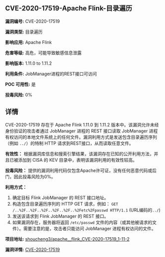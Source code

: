 ## CVE-2020-17519-Apache Flink-目录遍历

**漏洞编号:** CVE-2020-17519

**漏洞类型:** 目录遍历

**影响应用:** Apache Flink

**危害等级:** 高危，可能导致敏感信息泄露

**影响版本:** 1.11.0 to 1.11.2

**利用条件:** JobManager进程的REST接口可访问

**POC 可用性:** 是

**投毒风险:** 0%

## 详情

CVE-2020-17519 存在于 Apache Flink 1.11.0 到 1.11.2 版本中。该漏洞允许未经身份验证的攻击者通过 JobManager 进程的 REST 接口读取 JobManager 进程有权访问的本地文件系统上的任何文件。漏洞利用方式是发送包含目录遍历序列（例如 `../`）的特制 HTTP 请求到REST接口，从而读取任意文件。

**有效性：**
根据漏洞库信息和搜索引擎结果，该漏洞存在已知的公开利用方法，并且已被添加到 CISA 的 KEV 目录中，表明该漏洞利用的有效性较高。

**投毒风险：**
提供的漏洞利用代码仅包含Apache许可证，没有任何恶意代码或后门，因此投毒风险为0%。

**利用方式：**
1.  确定目标 Flink JobManager 的 REST 接口地址。
2.  构造包含目录遍历序列的 HTTP GET 请求，例如：
    `GET /..%2F..%2F..%2F..%2F..%2F..%2Fetc%2Fpasswd HTTP/1.1` (URL编码的`../`)
3.  发送该请求到 Flink JobManager 的 REST 接口。
4.  如果漏洞存在，服务器将返回 `/etc/passwd` 文件的内容（或其他被请求的文件）。需要注意的是，攻击者只能访问 JobManager 进程有权访问的文件。

**项目地址:** [shoucheng3/apache__flink_CVE-2020-17519_1-11-2](https://github.com/shoucheng3/apache__flink_CVE-2020-17519_1-11-2)

**漏洞详情:** [CVE-2020-17519](https://nvd.nist.gov/vuln/detail/CVE-2020-17519)